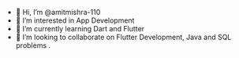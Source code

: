 - 👋 Hi, I’m @amitmishra-110
- 👀 I’m interested in App Development
- 🌱 I’m currently learning Dart and Flutter
- 💞️ I’m looking to collaborate on Flutter Development, Java and SQL problems .


<!---
amitmishra-110/amitmishra-110 is a ✨ special ✨ repository because its `README.md` (this file) appears on your GitHub profile.
You can click the Preview link to take a look at your changes.
--->
